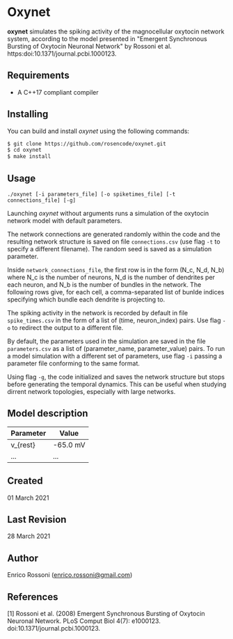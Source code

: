 # Oxynet

**oxynet** simulates the spiking activity of the magnocellular oxytocin network system, according to the model presented in "Emergent Synchronous Bursting of Oxytocin Neuronal Network" by Rossoni et al. https:doi:10.1371/journal.pcbi.1000123.

## Requirements

* A C++17 compliant compiler

## Installing

You can build and install _oxynet_ using the following commands:

```bash
$ git clone https://github.com/rosencode/oxynet.git
$ cd oxynet
$ make install
```

## Usage



`./oxynet [-i parameters_file] [-o spiketimes_file] [-t connections_file] [-g]`

Launching _oxynet_ without arguments runs a simulation of the oxytocin network model with default parameters.

The network connections are generated randomly within the code and the resulting network structure is saved on file `connections.csv` (use flag `-t` to specify a different filename). The random seed is saved as a simulation parameter.

Inside `network_connections_file`, the first row is in the form (N_c, N_d, N_b) where N_c is the number of neurons, N_d is the number of dendrites per each neuron, and N_b is the number of bundles in the network. The following rows give, for each cell, a comma-separated list of bunlde indices specifying which bundle each dendrite is projecting to.

The spiking activity in the network is recorded by default in file `spike_times.csv` in the form of a list of (time, neuron_index) pairs. 
Use flag `-o` to redirect the output to a different file. 

By default, the parameters used in the simulation are saved in the file `parameters.csv` as a list of (parameter_name, parameter_value) pairs. To run a model  simulation with a different set of parameters, use flag `-i` passing a parameter file conforming to the same format.

Using flag `-g`, the code initialized and saves the network structure but stops before generating the temporal dynamics. This can be useful when studying dirrent network topologies, especially with large networks.

## Model description

Parameter | Value
------------ | -------------
v_{rest} | -65.0 mV
... | ...

## Created 
01 March 2021

## Last Revision 
28 March 2021

## Author
Enrico Rossoni (enrico.rossoni@gmail.com)

## References 
[1] Rossoni et al. (2008) Emergent Synchronous Bursting of Oxytocin Neuronal Network. PLoS Comput Biol 4(7): e1000123. doi:10.1371/journal.pcbi.1000123.
